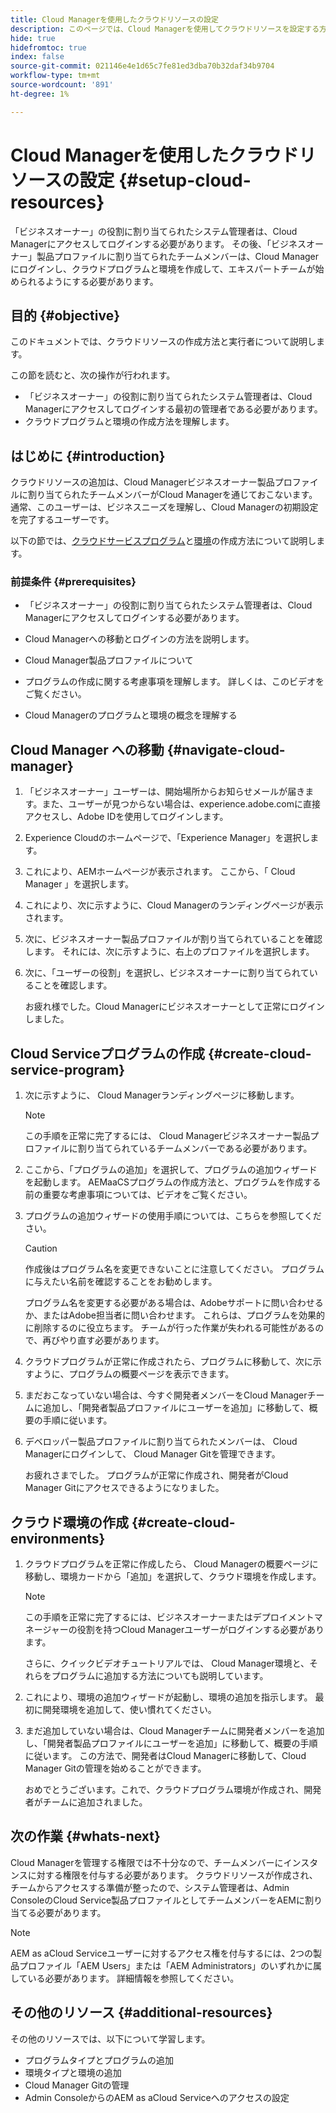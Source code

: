 ```yaml
---
title: Cloud Managerを使用したクラウドリソースの設定
description: このページでは、Cloud Managerを使用してクラウドリソースを設定する方法について説明します
hide: true
hidefromtoc: true
index: false
source-git-commit: 021146e4e1d65c7fe81ed3dba70b32daf34b9704
workflow-type: tm+mt
source-wordcount: '891'
ht-degree: 1%

---
```


# Cloud Managerを使用したクラウドリソースの設定 {#setup-cloud-resources}

「ビジネスオーナー」の役割に割り当てられたシステム管理者は、Cloud Managerにアクセスしてログインする必要があります。 その後、「ビジネスオーナー」製品プロファイルに割り当てられたチームメンバーは、Cloud Managerにログインし、クラウドプログラムと環境を作成して、エキスパートチームが始められるようにする必要があります。

## 目的 {#objective}

このドキュメントでは、クラウドリソースの作成方法と実行者について説明します。

この節を読むと、次の操作が行われます。

* 「ビジネスオーナー」の役割に割り当てられたシステム管理者は、Cloud Managerにアクセスしてログインする最初の管理者である必要があります。
* クラウドプログラムと環境の作成方法を理解します。

## はじめに {#introduction}

クラウドリソースの追加は、Cloud Managerビジネスオーナー製品プロファイルに割り当てられたチームメンバーがCloud Managerを通じておこないます。 通常、このユーザーは、ビジネスニーズを理解し、Cloud Managerの初期設定を完了するユーザーです。

以下の節では、[クラウドサービスプログラム](#create-cloud-service-program)と[環境](#create-cloud-environments)の作成方法について説明します。

### 前提条件 {#prerequisites}

* 「ビジネスオーナー」の役割に割り当てられたシステム管理者は、Cloud Managerにアクセスしてログインする必要があります。

* Cloud Managerへの移動とログインの方法を説明します。

* Cloud Manager製品プロファイルについて

* プログラムの作成に関する考慮事項を理解します。 詳しくは、このビデオをご覧ください。

* Cloud Managerのプログラムと環境の概念を理解する

## Cloud Manager への移動 {#navigate-cloud-manager}

1. 「ビジネスオーナー」ユーザーは、開始場所からお知らせメールが届きます。また、ユーザーが見つからない場合は、experience.adobe.comに直接アクセスし、Adobe IDを使用してログインします。

1. Experience Cloudのホームページで、「Experience Manager」を選択します。


1. これにより、AEMホームページが表示されます。 ここから、「 Cloud Manager 」を選択します。


1. これにより、次に示すように、Cloud Managerのランディングページが表示されます。


1. 次に、ビジネスオーナー製品プロファイルが割り当てられていることを確認します。 それには、次に示すように、右上のプロファイルを選択します。


1. 次に、「ユーザーの役割」を選択し、ビジネスオーナーに割り当てられていることを確認します。


   お疲れ様でした。Cloud Managerにビジネスオーナーとして正常にログインしました。

## Cloud Serviceプログラムの作成 {#create-cloud-service-program}


1. 次に示すように、 Cloud Managerランディングページに移動します。

   >[!NOTE]
   >この手順を正常に完了するには、 Cloud Managerビジネスオーナー製品プロファイルに割り当てられているチームメンバーである必要があります。

1. ここから、「プログラムの追加」を選択して、プログラムの追加ウィザードを起動します。 AEMaaCSプログラムの作成方法と、プログラムを作成する前の重要な考慮事項については、ビデオをご覧ください。

1. プログラムの追加ウィザードの使用手順については、こちらを参照してください。

   >[!CAUTION]
   >作成後はプログラム名を変更できないことに注意してください。 プログラムに与えたい名前を確認することをお勧めします。

   プログラム名を変更する必要がある場合は、Adobeサポートに問い合わせるか、またはAdobe担当者に問い合わせます。 これらは、プログラムを効果的に削除するのに役立ちます。 チームが行った作業が失われる可能性があるので、再びやり直す必要があります。

1. クラウドプログラムが正常に作成されたら、プログラムに移動して、次に示すように、プログラムの概要ページを表示できます。

1. まだおこなっていない場合は、今すぐ開発者メンバーをCloud Managerチームに追加し、「開発者製品プロファイルにユーザーを追加」に移動して、概要の手順に従います。

1. デベロッパー製品プロファイルに割り当てられたメンバーは、 Cloud Managerにログインして、 Cloud Manager Gitを管理できます。


   お疲れさまでした。 プログラムが正常に作成され、開発者がCloud Manager Gitにアクセスできるようになりました。


## クラウド環境の作成 {#create-cloud-environments}

1. クラウドプログラムを正常に作成したら、 Cloud Managerの概要ページに移動し、環境カードから「追加」を選択して、クラウド環境を作成します。

   >[!NOTE]
   >この手順を正常に完了するには、ビジネスオーナーまたはデプロイメントマネージャーの役割を持つCloud Managerユーザーがログインする必要があります。

   さらに、クイックビデオチュートリアルでは、 Cloud Manager環境と、それらをプログラムに追加する方法についても説明しています。

1. これにより、環境の追加ウィザードが起動し、環境の追加を指示します。 最初に開発環境を追加して、使い慣れてください。

1. まだ追加していない場合は、Cloud Managerチームに開発者メンバーを追加し、「開発者製品プロファイルにユーザーを追加」に移動して、概要の手順に従います。 この方法で、開発者はCloud Managerに移動して、Cloud Manager Gitの管理を始めることができます。


   おめでとうございます。これで、クラウドプログラム環境が作成され、開発者がチームに追加されました。

## 次の作業 {#whats-next}

Cloud Managerを管理する権限では不十分なので、チームメンバーにインスタンスに対する権限を付与する必要があります。 クラウドリソースが作成され、チームからアクセスする準備が整ったので、システム管理者は、Admin ConsoleのCloud Service製品プロファイルとしてチームメンバーをAEMに割り当てる必要があります。

>[!NOTE]
>AEM as aCloud Serviceユーザーに対するアクセス権を付与するには、2つの製品プロファイル「AEM Users」または「AEM Administrators」のいずれかに属している必要があります。 詳細情報を参照してください。

## その他のリソース {#additional-resources}

その他のリソースでは、以下について学習します。

* プログラムタイプとプログラムの追加
* 環境タイプと環境の追加
* Cloud Manager Gitの管理
* Admin ConsoleからのAEM as aCloud Serviceへのアクセスの設定
